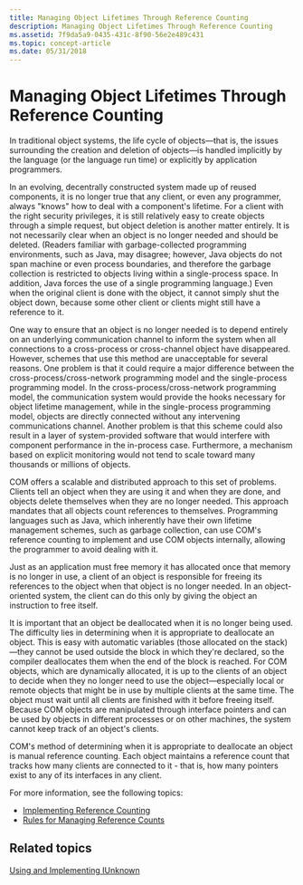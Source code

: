 ```yaml
---
title: Managing Object Lifetimes Through Reference Counting
description: Managing Object Lifetimes Through Reference Counting
ms.assetid: 7f9da5a9-0435-431c-8f90-56e2e489c431
ms.topic: concept-article
ms.date: 05/31/2018
---
```


# Managing Object Lifetimes Through Reference Counting

In traditional object systems, the life cycle of objects—that is, the issues surrounding the creation and deletion of objects—is handled implicitly by the language (or the language run time) or explicitly by application programmers.

In an evolving, decentrally constructed system made up of reused components, it is no longer true that any client, or even any programmer, always "knows" how to deal with a component's lifetime. For a client with the right security privileges, it is still relatively easy to create objects through a simple request, but object deletion is another matter entirely. It is not necessarily clear when an object is no longer needed and should be deleted. (Readers familiar with garbage-collected programming environments, such as Java, may disagree; however, Java objects do not span machine or even process boundaries, and therefore the garbage collection is restricted to objects living within a single-process space. In addition, Java forces the use of a single programming language.) Even when the original client is done with the object, it cannot simply shut the object down, because some other client or clients might still have a reference to it.

One way to ensure that an object is no longer needed is to depend entirely on an underlying communication channel to inform the system when all connections to a cross-process or cross-channel object have disappeared. However, schemes that use this method are unacceptable for several reasons. One problem is that it could require a major difference between the cross-process/cross-network programming model and the single-process programming model. In the cross-process/cross-network programming model, the communication system would provide the hooks necessary for object lifetime management, while in the single-process programming model, objects are directly connected without any intervening communications channel. Another problem is that this scheme could also result in a layer of system-provided software that would interfere with component performance in the in-process case. Furthermore, a mechanism based on explicit monitoring would not tend to scale toward many thousands or millions of objects.

COM offers a scalable and distributed approach to this set of problems. Clients tell an object when they are using it and when they are done, and objects delete themselves when they are no longer needed. This approach mandates that all objects count references to themselves. Programming languages such as Java, which inherently have their own lifetime management schemes, such as garbage collection, can use COM's reference counting to implement and use COM objects internally, allowing the programmer to avoid dealing with it.

Just as an application must free memory it has allocated once that memory is no longer in use, a client of an object is responsible for freeing its references to the object when that object is no longer needed. In an object-oriented system, the client can do this only by giving the object an instruction to free itself.

It is important that an object be deallocated when it is no longer being used. The difficulty lies in determining when it is appropriate to deallocate an object. This is easy with automatic variables (those allocated on the stack)—they cannot be used outside the block in which they're declared, so the compiler deallocates them when the end of the block is reached. For COM objects, which are dynamically allocated, it is up to the clients of an object to decide when they no longer need to use the object—especially local or remote objects that might be in use by multiple clients at the same time. The object must wait until all clients are finished with it before freeing itself. Because COM objects are manipulated through interface pointers and can be used by objects in different processes or on other machines, the system cannot keep track of an object's clients.

COM's method of determining when it is appropriate to deallocate an object is manual reference counting. Each object maintains a reference count that tracks how many clients are connected to it - that is, how many pointers exist to any of its interfaces in any client.

For more information, see the following topics:

-   [Implementing Reference Counting](implementing-reference-counting.md)
-   [Rules for Managing Reference Counts](rules-for-managing-reference-counts.md)

## Related topics

<dl> <dt>

[Using and Implementing IUnknown](using-and-implementing-iunknown.md)
</dt> </dl>

 

 




